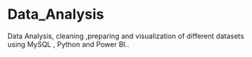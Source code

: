 # Data_Analysis
Data Analysis, cleaning ,preparing and visualization of different datasets using MySQL , Python and Power BI..
